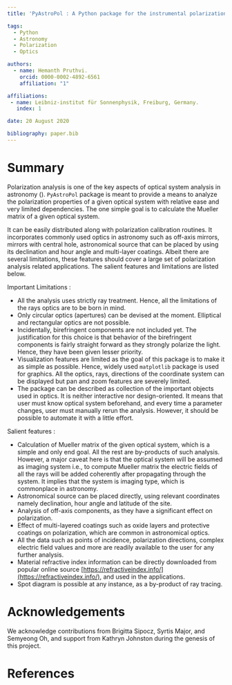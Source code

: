 ```yaml
---
title: 'PyAstroPol : A Python package for the instrumental polarization analysis of the astronomical optics.'

tags:
  - Python
  - Astronomy
  - Polarization
  - Optics

authors:
  - name: Hemanth Pruthvi.
    orcid: 0000-0002-4892-6561
    affiliation: "1"

affiliations:
 - name: Leibniz-institut für Sonnenphysik, Freiburg, Germany.
   index: 1

date: 20 August 2020

bibliography: paper.bib
---
```


# Summary

Polarization analysis is one of the key aspects of optical system analysis in astronomy (). `PyAstroPol` package is meant to provide a means to analyze the polarization properties of a given optical system with relative ease and very limited dependencies. The one simple goal is to calculate the Mueller matrix of a given optical system.

It can be easily distributed along with polarization calibration routines. It incorporates commonly used optics in astronomy such as off-axis mirrors, mirrors with central hole, astronomical source that can be placed by using its declination and hour angle and multi-layer coatings. Albeit there are several limitations, these features should cover a large set of polarization analysis related applications. The salient features and limitations are listed below.

Important Limitations : 
* All the analysis uses strictly ray treatment. Hence, all the limitations of the rays optics are to be born in mind.
* Only circular optics (apertures) can be devised at the moment. Elliptical and rectangular optics are not possible.
* Incidentally, birefringent components are not included yet. The justification for this choice is that behavior of the birefringent components is fairly straight forward as they strongly polarize the light. Hence, they have been given lesser priority.
* Visualization features are limited as the goal of this package is to make it as simple as possible. Hence, widely used `matplotlib` package is used for graphics. All the optics, rays, directions of the coordinate system can be displayed but pan and zoom features are severely limited.
* The package can be described as collection of the important objects used in optics. It is neither interactive nor design-oriented. It means that user must know optical system beforehand, and every time a parameter changes, user must manually rerun the analysis. However, it should be possible to automate it with a little effort. 

Salient features :
* Calculation of Mueller matrix of the given optical system, which is a simple and only end goal. All the rest are by-products of such analysis. However, a major caveat here is that the optical system will be assumed as imaging system i.e., to compute Mueller matrix the electric fields of all the rays will be added coherently after propagating through the system. It implies that the system is imaging type, which is commonplace in astronomy. 
* Astronomical source can be placed directly, using relevant coordinates namely declination, hour angle and latitude of the site.
* Analysis of off-axis components, as they have a significant effect on polarization.
* Effect of multi-layered coatings such as oxide layers and protective coatings on polarization, which are common in astronomical optics.
* All the data such as points of incidence, polarization directions, complex electric field values and more are readily available to the user for any further analysis.
* Material refractive index information can be directly downloaded from popular online source [https://refractiveindex.info/](https://refractiveindex.info/), and used in the applications.
* Spot diagram is possible at any instance, as a by-product of ray tracing. 


# Acknowledgements

We acknowledge contributions from Brigitta Sipocz, Syrtis Major, and Semyeong
Oh, and support from Kathryn Johnston during the genesis of this project.

# References